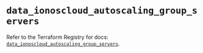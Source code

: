 # `data_ionoscloud_autoscaling_group_servers`

Refer to the Terraform Registry for docs: [`data_ionoscloud_autoscaling_group_servers`](https://registry.terraform.io/providers/ionos-cloud/ionoscloud/6.6.1/docs/data-sources/autoscaling_group_servers).
